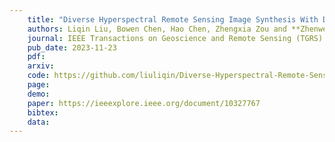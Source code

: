 ```yaml
---
    title: "Diverse Hyperspectral Remote Sensing Image Synthesis With Diffusion Models"
    authors: Liqin Liu, Bowen Chen, Hao Chen, Zhengxia Zou and **Zhenwei Shi** 
    journal: IEEE Transactions on Geoscience and Remote Sensing (TGRS)
    pub_date: 2023-11-23
    pdf: 
    arxiv: 
    code: https://github.com/liuliqin/Diverse-Hyperspectral-Remote-Sensing-Image-Synthesis-with-Diffusion-Models
    page: 
    demo: 
    paper: https://ieeexplore.ieee.org/document/10327767
    bibtex: 
    data:
---
```

    